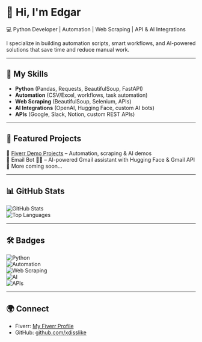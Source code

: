 # 👋 Hi, I'm Edgar  

💻 Python Developer | Automation | Web Scraping | API & AI Integrations  

I specialize in building automation scripts, smart workflows, and AI-powered solutions that save time and reduce manual work.  

---

## 🚀 My Skills
- **Python** (Pandas, Requests, BeautifulSoup, FastAPI)  
- **Automation** (CSV/Excel, workflows, task automation)  
- **Web Scraping** (BeautifulSoup, Selenium, APIs)  
- **AI Integrations** (OpenAI, Hugging Face, custom AI bots)  
- **APIs** (Google, Slack, Notion, custom REST APIs)  

---

## 📂 Featured Projects
🔹 [Fiverr Demo Projects](https://github.com/fued1011-2/fiverr-demo-projects) – Automation, scraping & AI demos  
🔹 Email Bot 🤖📨 – AI-powered Gmail assistant with Hugging Face & Gmail API  
🔹 More coming soon...  

---

## 📊 GitHub Stats
![GitHub Stats](https://github-readme-stats.vercel.app/api?username=fued1011-2&show_icons=true&theme=tokyonight)  
![Top Languages](https://github-readme-stats.vercel.app/api/top-langs/?username=fued1011-2&layout=compact&theme=tokyonight)  

---

## 🛠️ Badges
![Python](https://img.shields.io/badge/Python-3776AB?style=for-the-badge&logo=python&logoColor=white)  
![Automation](https://img.shields.io/badge/Automation-00ADD8?style=for-the-badge&logo=zapier&logoColor=white)  
![Web Scraping](https://img.shields.io/badge/Web%20Scraping-FF6F00?style=for-the-badge&logo=selenium&logoColor=white)  
![AI](https://img.shields.io/badge/AI-FF4088?style=for-the-badge&logo=openai&logoColor=white)  
![APIs](https://img.shields.io/badge/API-005571?style=for-the-badge&logo=fastapi&logoColor=white)  

---

## 🌍 Connect
- Fiverr: [My Fiverr Profile](https://www.fiverr.com/xdisslike)  
- GitHub: [github.com/xdisslike](https://github.com/fued1011-2)  
